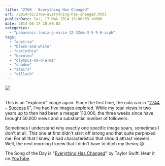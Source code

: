 ```yaml
---
title: "2769 - Everything Has Changed"
url: /2014/05/2769-everything-has-changed.html
publishDate: Sat, 17 May 2014 18:00:03 +0000
date: 2014-05-17 20:00:03
categories: 
  - "panasonic-lumix-g-vario-12-32mm-3-5-5-6-asph"
tags: 
  - "austria"
  - "black-and-white"
  - "carinthia"
  - "karnten"
  - "olympus-om-d-e-m1"
  - "shadow"
  - "stairs"
  - "villach"
---
```

<div class="container">
<div class="center"><a target="_blank" href="https://d25zfm9zpd7gm5.cloudfront.net/1200x1200/2014/20140509_161747_lr.jpg"><img src="https://d25zfm9zpd7gm5.cloudfront.net/0600x0600/2014/20140509_161747_lr.jpg" /></a></div>
</div>
<br />

This is an "explored" image again. Since the first time, the cola can in "<a href="/2014/04/2744-success-ii.html" target="_blank">2744 – Success II</a>", I've had five images explored. While my total views in two years up to then had been a meager 110.000, the three weeks since have brought 50.000 views and a substantial number of followers. 

Sometimes I understand why exactly one specific image soars, sometimes I don't at all. This one at first didn't start off strong and that quite perplexed me. For all that I knew, it had characteristics that should attract viewers. Well, the next morning I knew that I didn't have to ditch my theory 😄

The Song of the Day is "<a href="http://www.lyricsmode.com/lyrics/t/taylor_swift/everything_has_changed.html" target="_blank">Everything Has Changed</a>" by Taylor Swift. Hear it on <a href="https://www.youtube.com/watch?v=w1oM3kQpXRo" target="_blank">YouTube</a>.
